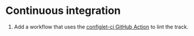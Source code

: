 # Continuous integration

1. Add a workflow that uses the [configlet-ci GitHub Action](https://github.com/exercism/github-actions/tree/master/configlet-ci) to lint the track.
